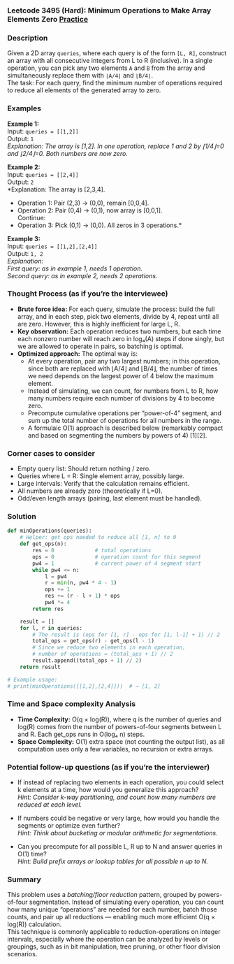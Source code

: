### Leetcode 3495 (Hard): Minimum Operations to Make Array Elements Zero [Practice](https://leetcode.com/problems/minimum-operations-to-make-array-elements-zero)

### Description  
Given a 2D array `queries`, where each query is of the form `[L, R]`, construct an array with all consecutive integers from L to R (inclusive). In a single operation, you can pick any two elements `A` and `B` from the array and simultaneously replace them with `⌊A/4⌋` and `⌊B/4⌋`.  
The task: For each query, find the minimum number of operations required to reduce all elements of the generated array to zero.

### Examples  

**Example 1:**  
Input: `queries = [[1,2]]`  
Output: `1`  
*Explanation: The array is [1,2]. In one operation, replace 1 and 2 by ⌊1/4⌋=0 and ⌊2/4⌋=0. Both numbers are now zero.*

**Example 2:**  
Input: `queries = [[2,4]]`  
Output: `2`  
*Explanation: The array is [2,3,4].  
- Operation 1: Pair (2,3) → (0,0), remain [0,0,4].  
- Operation 2: Pair (0,4) → (0,1), now array is [0,0,1].  
Continue:  
- Operation 3: Pick (0,1) → (0,0). All zeros in 3 operations.*

**Example 3:**  
Input: `queries = [[1,2],[2,4]]`  
Output: `1, 2`  
*Explanation:  
First query: as in example 1, needs 1 operation.  
Second query: as in example 2, needs 2 operations.*

### Thought Process (as if you’re the interviewee)  

- **Brute force idea:** For each query, simulate the process: build the full array, and in each step, pick two elements, divide by 4, repeat until all are zero. However, this is highly inefficient for large L, R.
- **Key observation:** Each operation reduces two numbers, but each time each nonzero number will reach zero in log₄(A) steps if done singly, but we are allowed to operate in pairs, so batching is optimal.  
- **Optimized approach:** The optimal way is:  
  - At every operation, pair any two largest numbers; in this operation, since both are replaced with ⌊A/4⌋ and ⌊B/4⌋, the number of times we need depends on the largest power of 4 below the maximum element.
  - Instead of simulating, we can count, for numbers from L to R, how many numbers require each number of divisions by 4 to become zero.
  - Precompute cumulative operations per “power-of-4” segment, and sum up the total number of operations for all numbers in the range.
  - A formulaic O(1) approach is described below (remarkably compact and based on segmenting the numbers by powers of 4) [1][2].

### Corner cases to consider  
- Empty query list: Should return nothing / zero.
- Queries where L = R: Single element array, possibly large.
- Large intervals: Verify that the calculation remains efficient.
- All numbers are already zero (theoretically if L=0).
- Odd/even length arrays (pairing, last element must be handled).

### Solution

```python
def minOperations(queries):
    # Helper: get ops needed to reduce all [1, n] to 0
    def get_ops(n):
        res = 0             # total operations
        ops = 0             # operation count for this segment
        pw4 = 1             # current power of 4 segment start
        while pw4 <= n:
            l = pw4
            r = min(n, pw4 * 4 - 1)
            ops += 1
            res += (r - l + 1) * ops
            pw4 *= 4
        return res

    result = []
    for l, r in queries:
        # The result is (ops for [1, r] - ops for [1, l-1] + 1) // 2
        total_ops = get_ops(r) - get_ops(l - 1)
        # Since we reduce two elements in each operation, 
        # number of operations = (total_ops + 1) // 2
        result.append((total_ops + 1) // 2)
    return result

# Example usage:
# print(minOperations([[1,2],[2,4]]))  # → [1, 2]
```

### Time and Space complexity Analysis  

- **Time Complexity:** O(q × log(R)), where q is the number of queries and log(R) comes from the number of powers-of-four segments between L and R. Each get_ops runs in O(log₄ n) steps.
- **Space Complexity:** O(1) extra space (not counting the output list), as all computation uses only a few variables, no recursion or extra arrays.

### Potential follow-up questions (as if you’re the interviewer)  

- If instead of replacing two elements in each operation, you could select k elements at a time, how would you generalize this approach?  
  *Hint: Consider k-way partitioning, and count how many numbers are reduced at each level.*

- If numbers could be negative or very large, how would you handle the segments or optimize even further?  
  *Hint: Think about bucketing or modular arithmetic for segmentations.*

- Can you precompute for all possible L, R up to N and answer queries in O(1) time?  
  *Hint: Build prefix arrays or lookup tables for all possible n up to N.*

### Summary
This problem uses a *batching/floor reduction* pattern, grouped by powers-of-four segmentation. Instead of simulating every operation, you can count how many unique “operations” are needed for each number, batch those counts, and pair up all reductions — enabling much more efficient O(q × log(R)) calculation.  
This technique is commonly applicable to reduction-operations on integer intervals, especially where the operation can be analyzed by levels or groupings, such as in bit manipulation, tree pruning, or other floor division scenarios.